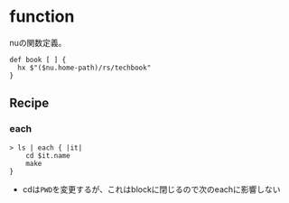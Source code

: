 # function

nuの関数定義。

```nu
def book [ ] {
  hx $"($nu.home-path)/rs/techbook"
}
```

## Recipe

### each

```nu
> ls | each { |it|
    cd $it.name
    make
}
```

* cdは`PWD`を変更するが、これはblockに閉じるので次のeachに影響しない
